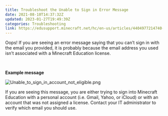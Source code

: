 ```yaml
---
title: Troubleshoot the Unable to Sign in Error Message
date: 2021-08-10T14:37:32Z
updated: 2023-01-27T19:49:39Z
categories: Troubleshooting
link: https://edusupport.minecraft.net/hc/en-us/articles/4404977214740-Troubleshoot-the-Unable-to-Sign-in-Error-Message
---
```


Oops! If you are seeing an error message saying that you can’t sign in with the email you provided, it is probably because the email address you used isn’t associated with a Minecraft Education license.

 

**Example message**

![Unable_to_sign_in_account_not_eligible.png](https://edusupport.minecraft.net/hc/article_attachments/4404977207828/Unable_to_sign_in_account_not_eligible.png)  
  

If you are seeing this message, you are either trying to sign into Minecraft Education with a personal account (i.e. Gmail, Yahoo, or iCloud) or with an account that was not assigned a license. Contact your IT administrator to verify which email you should use.

